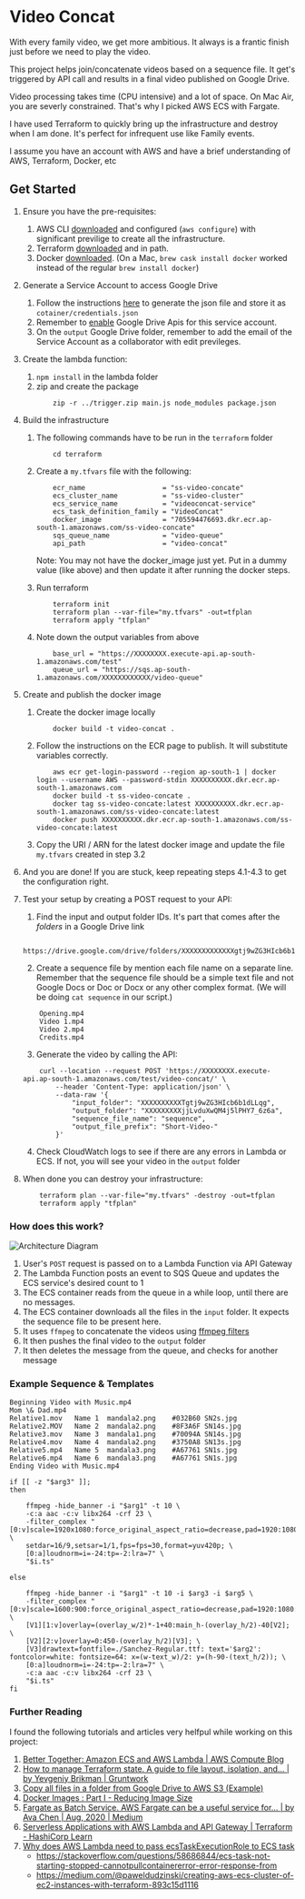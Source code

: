 # Video Concat

With every family video, we get more ambitious. It always is a frantic finish just before we need to play the video. 

This project helps join/concatenate videos based on a sequence file. It get's triggered by API call and results in a final video published on Google Drive.

Video processing takes time (CPU intensive) and a lot of space. On Mac Air, you are severly constrained. That's why I picked AWS ECS with Fargate.

I have used Terraform to quickly bring up the infrastructure and destroy when I am done. It's perfect for infrequent use like Family events. 

I assume you have an account with AWS and have a brief understanding of AWS, Terraform, Docker, etc

## Get Started

1. Ensure you have the pre-requisites:
    1. AWS CLI [downloaded](https://docs.aws.amazon.com/cli/latest/userguide/install-cliv2.html) and configured (`aws configure`) with significant previlige to create all the infrastructure. 
    2. Terraform [downloaded](https://www.terraform.io/downloads.html) and in path. 
    3. Docker [downloaded](https://www.docker.com/get-started). (On a Mac, `brew cask install docker` worked instead of the regular `brew install docker`)

2. Generate a Service Account to access Google Drive
    1. Follow the instructions [here](https://developers.google.com/identity/protocols/oauth2/service-account) to generate the json file and store it as `cotainer/credentials.json`
    2. Remember to [enable](https://console.developers.google.com/apis/api/drive.googleapis.com/overview) Google Drive Apis for this service account.
    3. On the `output` Google Drive folder, remember to add the email of the Service Account as a collaborator with edit previleges. 

3. Create the lambda function:
    1. `npm install` in the lambda folder
    2. zip and create the package
        ```
            zip -r ../trigger.zip main.js node_modules package.json
        ```

3. Build the infrastructure
    1. The following commands have to be run in the `terraform` folder
        ```
            cd terraform
        ```
    1. Create a `my.tfvars` file with the following:
        ```
            ecr_name                   = "ss-video-concate"
            ecs_cluster_name           = "ss-video-cluster"
            ecs_service_name           = "videoconcat-service"
            ecs_task_definition_family = "VideoConcat"
            docker_image               = "705594476693.dkr.ecr.ap-south-1.amazonaws.com/ss-video-concate"
            sqs_queue_name             = "video-queue"
            api_path                   = "video-concat"
        ```
        Note: You may not have the docker_image just yet. Put in a dummy value (like above) and then update it after running the docker steps.

    2. Run terraform
        ```            
            terraform init
            terraform plan --var-file="my.tfvars" -out=tfplan
            terraform apply "tfplan"
        ```

    3. Note down the output variables from above
        ```
            base_url = "https://XXXXXXXX.execute-api.ap-south-1.amazonaws.com/test"
            queue_url = "https://sqs.ap-south-1.amazonaws.com/XXXXXXXXXXXX/video-queue"
        ```

3. Create and publish the docker image
    1. Create the docker image locally
        ```
            docker build -t video-concat .
        ```

    2. Follow the instructions on the ECR page to publish. It will substitute variables correctly.
        ```
            aws ecr get-login-password --region ap-south-1 | docker login --username AWS --password-stdin XXXXXXXXXX.dkr.ecr.ap-south-1.amazonaws.com
            docker build -t ss-video-concate .
            docker tag ss-video-concate:latest XXXXXXXXXX.dkr.ecr.ap-south-1.amazonaws.com/ss-video-concate:latest
            docker push XXXXXXXXXX.dkr.ecr.ap-south-1.amazonaws.com/ss-video-concate:latest
        ```
    3. Copy the URI / ARN for the latest docker image and update the file `my.tfvars` created in step 3.2
    
4. And you are done! If you are stuck, keep repeating steps 4.1-4.3 to get the configuration right. 

5. Test your setup by creating a POST request to your API:

    1. Find the input and output folder IDs. It's part that comes after the *folders* in a Google Drive link
    ```
        https://drive.google.com/drive/folders/XXXXXXXXXXXXXgtj9wZG3HIcb6b1dLLqg
    ```
    
    2. Create a sequence file by mention each file name on a separate line. Remember that the sequence file should be a simple text file and not Google Docs or Doc or Docx or any other complex format. (We will be doing `cat sequence` in our script.)
    ```
        Opening.mp4    
        Video 1.mp4
        Video 2.mp4        
        Credits.mp4        
    ```
    
    3. Generate the video by calling the API:
    ```
        curl --location --request POST 'https://XXXXXXXX.execute-api.ap-south-1.amazonaws.com/test/video-concat/' \
            --header 'Content-Type: application/json' \
            --data-raw '{
                "input_folder": "XXXXXXXXXXTgtj9wZG3HIcb6b1dLLqg",
                "output_folder": "XXXXXXXXXjjLvduXwQM4j5lPHY7_6z6a",
                "sequence_file_name": "sequence",
                "output_file_prefix": "Short-Video-"
            }'
    ```
    4. Check CloudWatch logs to see if there are any errors in Lambda or ECS. If not, you will see your video in the `output` folder

6. When done you can destroy your infrastructure:
    ```
        terraform plan --var-file="my.tfvars" -destroy -out=tfplan
        terraform apply "tfplan"
    ```

### How does this work?

![Architecture Diagram](./diagram.png)

1. User's `POST` request is passed on to a Lambda Function via API Gateway
2. The Lambda Function posts an event to SQS Queue and updates the ECS service's desired count to 1
3. The ECS container reads from the queue in a while loop, until there are no messages.
4. The ECS container downloads all the files in the `input` folder. It expects the sequence file to be present here.
5. It uses `ffmpeg` to concatenate the videos using [ffmpeg filters](https://ffmpeg.org/ffmpeg-filters.html#concat)
6. It then pushes the final video to the `output` folder
7. It then deletes the message from the queue, and checks for another message

### Example Sequence & Templates

```
Beginning Video with Music.mp4
Mom \& Dad.mp4
Relative1.mov	Name 1	mandala2.png	#032B60	SN2s.jpg
Relative2.MOV	Name 2	mandala2.png	#8F3A6F	SN14s.jpg
Relative3.mov	Name 3	mandala1.png	#70094A	SN14s.jpg
Relative4.mov	Name 4	mandala2.png	#3750A8	SN13s.jpg
Relative5.mp4	Name 5	mandala3.png	#A67761	SN1s.jpg
Relative6.mp4	Name 6	mandala3.png	#A67761	SN1s.jpg
Ending Video with Music.mp4

```

```
if [[ -z "$arg3" ]];
then 

    ffmpeg -hide_banner -i "$arg1" -t 10 \
    -c:a aac -c:v libx264 -crf 23 \
    -filter_complex "[0:v]scale=1920x1080:force_original_aspect_ratio=decrease,pad=1920:1080:0:0:color=black, \
    setdar=16/9,setsar=1/1,fps=fps=30,format=yuv420p; \
    [0:a]loudnorm=i=-24:tp=-2:lra=7" \
    "$i.ts"

else

    ffmpeg -hide_banner -i "$arg1" -t 10 -i $arg3 -i $arg5 \
    -filter_complex "[0:v]scale=1600:900:force_original_aspect_ratio=decrease,pad=1920:1080:320:0:color=$arg4,setdar=16/9,setsar=1/1,fps=fps=30,format=yuv420p[V1]; \
    [V1][1:v]overlay=(overlay_w/2)*-1+40:main_h-(overlay_h/2)-40[V2]; \
    [V2][2:v]overlay=0:450-(overlay_h/2)[V3]; \
    [V3]drawtext=fontfile=./Sanchez-Regular.ttf: text='$arg2': fontcolor=white: fontsize=64: x=(w-text_w)/2: y=(h-90-(text_h/2)); \
    [0:a]loudnorm=i=-24:tp=-2:lra=7" \
    -c:a aac -c:v libx264 -crf 23 \
    "$i.ts"
fi
```

### Further Reading

I found the following tutorials and articles very helfpul while working on this project:

1. [Better Together: Amazon ECS and AWS Lambda | AWS Compute Blog](https://aws.amazon.com/blogs/compute/better-together-amazon-ecs-and-aws-lambda/)
2. [How to manage Terraform state. A guide to file layout, isolation, and… | by Yevgeniy Brikman | Gruntwork](https://blog.gruntwork.io/how-to-manage-terraform-state-28f5697e68fa)
3. [Copy all files in a folder from Google Drive to AWS S3 (Example)](https://coderwall.com/p/rckamw/copy-all-files-in-a-folder-from-google-drive-to-aws-s3)
4. [Docker Images : Part I - Reducing Image Size](https://www.ardanlabs.com/blog/2020/02/docker-images-part1-reducing-image-size.html)
5. [Fargate as Batch Service. AWS Fargate can be a useful service for… | by Ava Chen | Aug, 2020 | Medium](https://medium.com/@avachen2005/fargate-as-batch-service-31a896ec1917)
6. [Serverless Applications with AWS Lambda and API Gateway | Terraform - HashiCorp Learn](https://learn.hashicorp.com/tutorials/terraform/lambda-api-gateway)
7. [Why does AWS Lambda need to pass ecsTaskExecutionRole to ECS task](https://serverfault.com/questions/945596/why-does-aws-lambda-need-to-pass-ecstaskexecutionrole-to-ecs-task)
    * https://stackoverflow.com/questions/58686844/ecs-task-not-starting-stopped-cannotpullcontainererror-error-response-from
    * https://medium.com/@paweldudzinski/creating-aws-ecs-cluster-of-ec2-instances-with-terraform-893c15d1116